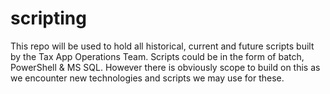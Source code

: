 # scripting
This repo will be used to hold all historical, current and future scripts built by the Tax App Operations Team. Scripts could be in the form of batch, PowerShell &amp; MS SQL.  However there is obviously scope to build on this as we encounter new technologies and scripts we may use for these.
